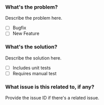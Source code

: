 ### What's the problem?

Describe the problem here.

- [ ] Bugfix
- [ ] New Feature

### What's the solution?

Describe the solution here.

 - [ ] Includes unit tests
 - [ ] Requires manual test

### What issue is this related to, if any?

Provide the issue ID if there's a related issue.
